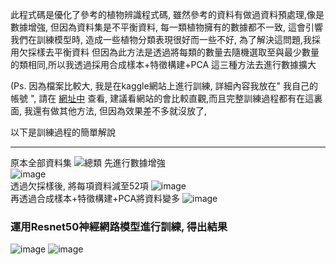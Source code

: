 此程式碼是優化了參考的植物辨識程式碼, 雖然參考的資料有做過資料預處理,像是數據增強, 
但因為資料集是不平衡資料, 每一類植物擁有的數據都不一致,
這會引響我們在訓練模型時, 造成一些植物分類表現很好而一些不好, 為了解決這問題,我採用欠採樣去平衡資料
但因為此方法是透過將每類的數量去隨機選取至與最少數量的類相同,所以我透過採用合成樣本+特徵構建+PCA
這三種方法去進行數據擴大

(Ps. 因為檔案比較大, 我是在kaggle網站上進行訓練, 詳細內容我放在" 我自己的帳號 ", 請在
[網址中](https://www.kaggle.com/code/mostytasen/undersampling)
查看, 建議看網站的會比較直觀,而且完整訓練過程都有在這裏面, 我還有做其他方法, 但因為效果差不多就沒放了,


以下是訓練過程的簡單解說

---

原本全部資料集
![總類](https://github.com/rossen1020/ai/assets/99935090/d6e9a88b-0076-40a4-b01f-77493a2989c8)
先進行數據增強<br/>
![image](https://github.com/rossen1020/ai/assets/99935090/a9ab0afb-f375-4e74-85eb-959b5ffbf2b9)
<br/>透過欠採樣後, 將每項資料減至52項
![image](https://github.com/rossen1020/ai/assets/99935090/8060be63-7cf3-4acc-9c78-ffb5204cdae8)
<br/>再透過合成樣本+特徵構建+PCA將資料變多
![image](https://github.com/rossen1020/ai/assets/99935090/8961acd0-de30-4523-84b6-7d3fc24babdd)
<br/> 
### 運用Resnet50神經網路模型進行訓練, 得出結果
![image](https://github.com/rossen1020/ai/assets/99935090/ccf7f467-a160-41ab-8898-8098ab1bfcf2)
![image](https://github.com/rossen1020/ai/assets/99935090/41c3fa9a-9de7-4f27-b3c2-add359393c43)

